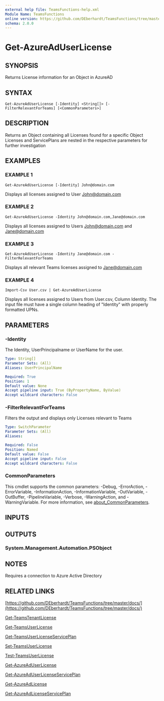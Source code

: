 ```yaml
---
external help file: TeamsFunctions-help.xml
Module Name: TeamsFunctions
online version: https://github.com/DEberhardt/TeamsFunctions/tree/master/docs/
schema: 2.0.0
---
```


# Get-AzureAdUserLicense

## SYNOPSIS
Returns License information for an Object in AzureAD

## SYNTAX

```
Get-AzureAdUserLicense [-Identity] <String[]> [-FilterRelevantForTeams] [<CommonParameters>]
```

## DESCRIPTION
Returns an Object containing all Licenses found for a specific Object
Licenses and ServicePlans are nested in the respective parameters for further investigation

## EXAMPLES

### EXAMPLE 1
```
Get-AzureAdUserLicense [-Identity] John@domain.com
```

Displays all licenses assigned to User John@domain.com

### EXAMPLE 2
```
Get-AzureAdUserLicense -Identity John@domain.com,Jane@domain.com
```

Displays all licenses assigned to Users John@domain.com and Jane@domain.com

### EXAMPLE 3
```
Get-AzureAdUserLicense -Identity Jane@domain.com -FilterRelevantForTeams
```

Displays all relevant Teams licenses assigned to Jane@domain.com

### EXAMPLE 4
```
Import-Csv User.csv | Get-AzureAdUserLicense
```

Displays all licenses assigned to Users from User.csv, Column Identity.
  The input file must have a single column heading of "Identity" with properly formatted UPNs.

## PARAMETERS

### -Identity
The Identity, UserPrincipalname or UserName for the user.

```yaml
Type: String[]
Parameter Sets: (All)
Aliases: UserPrincipalName

Required: True
Position: 1
Default value: None
Accept pipeline input: True (ByPropertyName, ByValue)
Accept wildcard characters: False
```

### -FilterRelevantForTeams
Filters the output and displays only Licenses relevant to Teams

```yaml
Type: SwitchParameter
Parameter Sets: (All)
Aliases:

Required: False
Position: Named
Default value: False
Accept pipeline input: False
Accept wildcard characters: False
```

### CommonParameters
This cmdlet supports the common parameters: -Debug, -ErrorAction, -ErrorVariable, -InformationAction, -InformationVariable, -OutVariable, -OutBuffer, -PipelineVariable, -Verbose, -WarningAction, and -WarningVariable. For more information, see [about_CommonParameters](http://go.microsoft.com/fwlink/?LinkID=113216).

## INPUTS

## OUTPUTS

### System.Management.Automation.PSObject
## NOTES
Requires a connection to Azure Active Directory

## RELATED LINKS

[https://github.com/DEberhardt/TeamsFunctions/tree/master/docs/](https://github.com/DEberhardt/TeamsFunctions/tree/master/docs/)

[Get-TeamsTenantLicense]()

[Get-TeamsUserLicense]()

[Get-TeamsUserLicenseServicePlan]()

[Set-TeamsUserLicense]()

[Test-TeamsUserLicense]()

[Get-AzureAdUserLicense]()

[Get-AzureAdUserLicenseServicePlan]()

[Get-AzureAdLicense]()

[Get-AzureAdLicenseServicePlan]()

